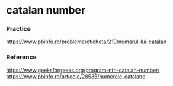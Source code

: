 # catalan number


### Practice

https://www.pbinfo.ro/probleme/eticheta/219/numarul-lui-catalan

### Reference 
https://www.geeksforgeeks.org/program-nth-catalan-number/
https://www.pbinfo.ro/articole/28535/numerele-catalane

